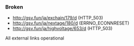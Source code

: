### Broken
* http://gsv.fun/ja/exchain/179/d (HTTP_503)
* http://gsv.fun/ja/nextage/180/d (ERRNO_ECONNRESET)
* http://gsv.fun/ja/highvoltage/653/d (HTTP_503)

All external links operational
